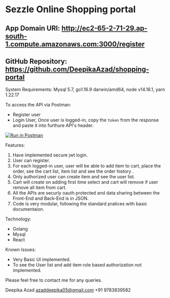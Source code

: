 # Sezzle Online Shopping portal

## App Domain URI: <http://ec2-65-2-71-29.ap-south-1.compute.amazonaws.com:3000/register>

## GitHub Repository: <https://github.com/DeepikaAzad/shopping-portal>

System Requirements: Mysql 5.7, go1.16.9 darwin/amd64, node v14.18.1, yarn 1.22.17

To access the API via Postman:

- Register user
- Login User, Once user is logged-in, copy the `token` from the response and paste it into furthure API's header.


[![Run in Postman](https://run.pstmn.io/button.svg)](https://app.getpostman.com/run-collection/b48b8cb0a82f30e99df3?action=collection%2Fimport)

Features:

1. Have implemented secure jwt login.
2. User can register.
3. For each logged-in user, user will be able to add item to cart, place the order, see the cart list, item list and see the order history .
4. Only authorized user can create item and see the user list.
5. Cart will create on adding first itme select and cart will remove if user remove all item from cart.
6. All the APIs are securly oauth protected and data sharing between the Front-End and Back-End is in JSON.
7. Code is very modular, following the standard pratices with basic documentaion.

Technology:

- Golang
- Mysql
- React

Known Issues:

- Very Basic UI implemented.
- To see the User list and add item role based authorization not implemented.

Please feel free to contact me for any queries.

Deepika Azad
azaddeepika05@gmail.com
+91 9783839582